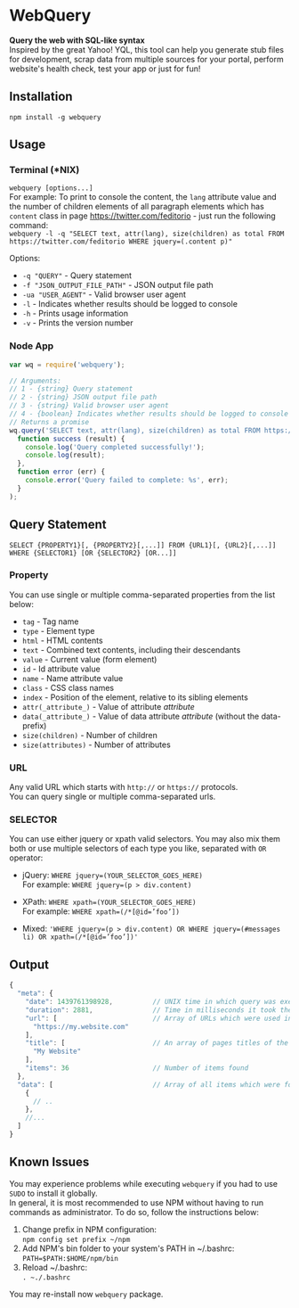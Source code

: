 # WebQuery
**Query the web with SQL-like syntax**  
Inspired by the great Yahoo! YQL, this tool can help you generate stub files for development, scrap data from multiple sources for your portal, perform website's health check,
test your app or just for fun!

## Installation
`npm install -g webquery`

## Usage

### Terminal (*NIX)
`webquery [options...]`  
For example: To print to console the content, the `lang` attribute value and the number of children elements of all
paragraph elements which has `content` class in page https://twitter.com/feditorio - just run the following command:  
`webquery -l -q "SELECT text, attr(lang), size(children) as total FROM https://twitter.com/feditorio WHERE jquery=(.content p)"`

Options:
* `-q "QUERY"` - Query statement
* `-f "JSON_OUTPUT_FILE_PATH"` - JSON output file path
* `-ua "USER_AGENT"` - Valid browser user agent
* `-l` - Indicates whether results should be logged to console
* `-h` - Prints usage information
* `-v` - Prints the version number

### Node App
```javascript
var wq = require('webquery');

// Arguments:  
// 1 - {string} Query statement  
// 2 - {string} JSON output file path  
// 3 - {string} Valid browser user agent
// 4 - {boolean} Indicates whether results should be logged to console  
// Returns a promise
wq.query('SELECT text, attr(lang), size(children) as total FROM https://twitter.com/feditorio WHERE jquery=(.content p)', null, true).then(
  function success (result) {
    console.log('Query completed successfully!');
    console.log(result);
  },
  function error (err) {
    console.error('Query failed to complete: %s', err);
  }
);
```

## Query Statement
`SELECT {PROPERTY1}[, {PROPERTY2}[,...]] FROM {URL1}[, {URL2}[,...]] WHERE {SELECTOR1} [OR {SELECTOR2} [OR...]]`

### Property
You can use single or multiple comma-separated properties from the list below:
* `tag` - Tag name
* `type` - Element type
* `html` - HTML contents
* `text` - Combined text contents, including their descendants
* `value` - Current value (form element)
* `id` - Id attribute value
* `name` - Name attribute value
* `class` - CSS class names
* `index` - Position of the element, relative to its sibling elements
* `attr(_attribute_)` - Value of attribute _attribute_ 
* `data(_attribute_)` - Value of data attribute _attribute_ (without the data- prefix)
* `size(children)` - Number of children
* `size(attributes)` - Number of attributes

### URL
Any valid URL which starts with `http://` or `https://` protocols.  
You can query single or multiple comma-separated urls.

### SELECTOR
You can use either jquery or xpath valid selectors. You may also mix them both or use multiple selectors
of each type you like, separated with `OR` operator:
* jQuery: `WHERE jquery=(YOUR_SELECTOR_GOES_HERE)`  
For example: `WHERE jquery=(p > div.content)`

* XPath: `WHERE xpath=(YOUR_SELECTOR_GOES_HERE)`  
For example: `WHERE xpath=(/*[@id=’foo’])`

* Mixed: `'WHERE jquery=(p > div.content) OR WHERE jquery=(#messages li) OR xpath=(/*[@id=’foo’])'`

## Output
```javascript
{
  "meta": {
    "date": 1439761398928,          // UNIX time in which query was executed
    "duration": 2881,               // Time in milliseconds it took the query to complete
    "url": [                        // Array of URLs which were used in the "FROM" clause
      "https://my.website.com"
    ],
    "title": [                      // An array of pages titles of the url(s) above
      "My Website"
    ],
    "items": 36                     // Number of items found
  },
  "data": [                         // Array of all items which were found
    {
      // ..
    },
    //...
  ]
}
```

## Known Issues
You may experience problems while executing `webquery` if you had to use `SUDO` to install it globally.  
In general, it is most recommended to use NPM without having to run commands as administrator.
To do so, follow the instructions below:

1. Change prefix in NPM configuration:  
  `npm config set prefix ~/npm`
1. Add NPM's bin folder to your system's PATH in ~/.bashrc:  
  `PATH=$PATH:$HOME/npm/bin`
1. Reload ~/.bashrc:  
  `. ~./.bashrc`
  
You may re-install now `webquery` package.